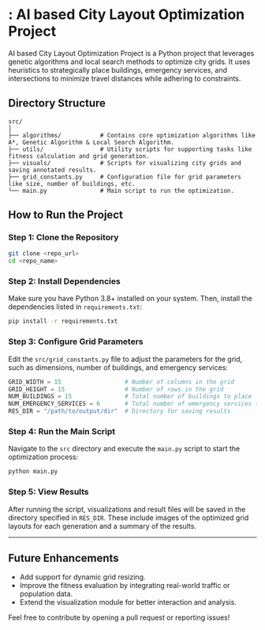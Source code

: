 
# : AI based City Layout Optimization Project

AI based City Layout Optimization Project is a Python project that leverages genetic algorithms and local search methods to optimize city grids. It uses heuristics to strategically place buildings, emergency services, and intersections to minimize travel distances while adhering to constraints.

## Directory Structure

```
src/
│
├── algorithms/           # Contains core optimization algorithms like A*, Genetic Algorithm & Local Search Algorithm.
├── utils/                # Utility scripts for supporting tasks like fitness calculation and grid generation.
├── visuals/              # Scripts for visualizing city grids and saving annotated results.
├── grid_constants.py     # Configuration file for grid parameters like size, number of buildings, etc.
└── main.py               # Main script to run the optimization.
```

## How to Run the Project

### Step 1: Clone the Repository

```bash
git clone <repo_url>
cd <repo_name>
```

### Step 2: Install Dependencies

Make sure you have Python 3.8+ installed on your system. Then, install the dependencies listed in `requirements.txt`:

```bash
pip install -r requirements.txt
```

### Step 3: Configure Grid Parameters

Edit the `src/grid_constants.py` file to adjust the parameters for the grid, such as dimensions, number of buildings, and emergency services:

```python
GRID_WIDTH = 15                  # Number of columns in the grid
GRID_HEIGHT = 15                 # Number of rows in the grid
NUM_BUILDINGS = 15               # Total number of buildings to place
NUM_EMERGENCY_SERVICES = 6       # Total number of emergency services to place
RES_DIR = "/path/to/output/dir"  # Directory for saving results
```

### Step 4: Run the Main Script

Navigate to the `src` directory and execute the `main.py` script to start the optimization process:

```bash
python main.py
```

### Step 5: View Results

After running the script, visualizations and result files will be saved in the directory specified in `RES_DIR`. These include images of the optimized grid layouts for each generation and a summary of the results.

---

## Future Enhancements

- Add support for dynamic grid resizing.
- Improve the fitness evaluation by integrating real-world traffic or population data.
- Extend the visualization module for better interaction and analysis.

Feel free to contribute by opening a pull request or reporting issues!